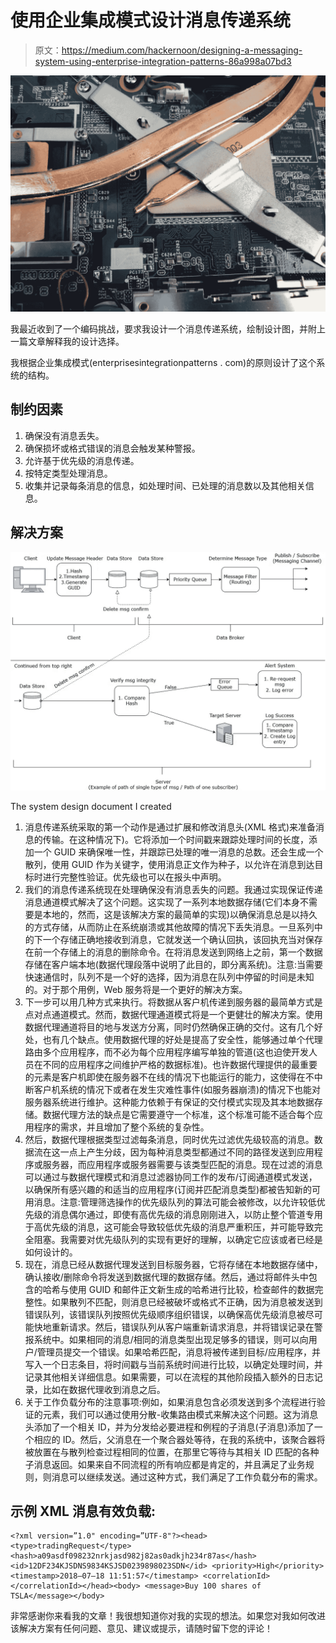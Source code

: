 # 使用企业集成模式设计消息传递系统

> 原文：<https://medium.com/hackernoon/designing-a-messaging-system-using-enterprise-integration-patterns-86a998a07bd3>

![](img/13d62130d3cef89c02368d459f49f535.png)

我最近收到了一个编码挑战，要求我设计一个消息传递系统，绘制设计图，并附上一篇文章解释我的设计选择。

我根据企业集成模式(enterprisesintegrationpatterns . com)的原则设计了这个系统的结构。

## 制约因素

1.  确保没有消息丢失。
2.  确保损坏或格式错误的消息会触发某种警报。
3.  允许基于优先级的消息传递。
4.  按特定类型处理消息。
5.  收集并记录每条消息的信息，如处理时间、已处理的消息数以及其他相关信息。

## 解决方案

![](img/6e910eb4263e22e6c70924f439cb5acd.png)

The system design document I created

1.  消息传递系统采取的第一个动作是通过扩展和修改消息头(XML 格式)来准备消息的传输。在这种情况下)。它将添加一个时间戳来跟踪处理时间的长度，添加一个 GUID 来确保唯一性，并跟踪已处理的唯一消息的总数。还会生成一个散列，使用 GUID 作为关键字，使用消息正文作为种子，以允许在消息到达目标时进行完整性验证。优先级也可以在报头中声明。
2.  我们的消息传递系统现在处理确保没有消息丢失的问题。我通过实现保证传递消息通道模式解决了这个问题。这实现了一系列本地数据存储(它们本身不需要是本地的，然而，这是该解决方案的最简单的实现)以确保消息总是以持久的方式存储，从而防止在系统崩溃或其他故障的情况下丢失消息。一旦系列中的下一个存储正确地接收到消息，它就发送一个确认回执，该回执充当对保存在前一个存储上的消息的删除命令。在将消息发送到网络上之前，第一个数据存储在客户端本地(数据代理段落中说明了此目的，即分离系统)。注意:当需要快速通信时，队列不是一个好的选择，因为消息在队列中停留的时间是未知的。对于那个用例，Web 服务将是一个更好的解决方案。
3.  下一步可以用几种方式来执行。将数据从客户机传递到服务器的最简单方式是点对点通道模式。然而，数据代理通道模式将是一个更健壮的解决方案。使用数据代理通道将目的地与发送方分离，同时仍然确保正确的交付。这有几个好处，也有几个缺点。使用数据代理的好处是提高了安全性，能够通过单个代理路由多个应用程序，而不必为每个应用程序编写单独的管道(这也迫使开发人员在不同的应用程序之间维护严格的数据标准)。也许数据代理提供的最重要的元素是客户机即使在服务器不在线的情况下也能运行的能力，这使得在不中断客户机系统的情况下或者在发生灾难性事件(如服务器崩溃)的情况下也能对服务器系统进行维护。这种能力依赖于有保证的交付模式实现及其本地数据存储。数据代理方法的缺点是它需要遵守一个标准，这个标准可能不适合每个应用程序的需求，并且增加了整个系统的复杂性。
4.  然后，数据代理根据类型过滤每条消息，同时优先过滤优先级较高的消息。数据流在这一点上产生分歧，因为每种消息类型都通过不同的路径发送到应用程序或服务器，而应用程序或服务器需要与该类型匹配的消息。现在过滤的消息可以通过与数据代理模式和消息过滤器协同工作的发布/订阅通道模式发送，以确保所有感兴趣的和适当的应用程序(订阅并匹配消息类型)都被告知新的可用消息。注意:管理筛选操作的优先级队列的算法可能会被修改，以允许较低优先级的消息偶尔通过，即使有高优先级的消息刚刚进入，以防止整个管道专用于高优先级的消息，这可能会导致较低优先级的消息严重积压，并可能导致完全阻塞。我需要对优先级队列的实现有更好的理解，以确定它应该或者已经是如何设计的。
5.  现在，消息已经从数据代理发送到目标服务器，它将存储在本地数据存储中，确认接收/删除命令将发送到数据代理的数据存储。然后，通过将邮件头中包含的哈希与使用 GUID 和邮件正文新生成的哈希进行比较，检查邮件的数据完整性。如果散列不匹配，则消息已经被破坏或格式不正确，因为消息被发送到错误队列，该错误队列按照优先级顺序组织错误，以确保高优先级消息被尽可能快地重新请求。然后，错误队列从客户端重新请求消息，并将错误记录在警报系统中。如果相同的消息/相同的消息类型出现足够多的错误，则可以向用户/管理员提交一个错误。如果哈希匹配，消息将被传递到目标/应用程序，并写入一个日志条目，将时间戳与当前系统时间进行比较，以确定处理时间，并记录其他相关详细信息。如果需要，可以在流程的其他阶段插入额外的日志记录，比如在数据代理收到消息之后。
6.  关于工作负载分布的注意事项:例如，如果消息包含必须发送到多个流程进行验证的元素，我们可以通过使用分散-收集路由模式来解决这个问题。这为消息头添加了一个相关 ID，并为分发给必要进程和例程的子消息(子消息)添加了一个相应的 ID。然后，父消息在一个聚合器处等待，在我的系统中，该聚合器将被放置在与散列检查过程相同的位置，在那里它等待与其相关 ID 匹配的各种子消息返回。如果来自不同流程的所有响应都是肯定的，并且满足了业务规则，则消息可以继续发送。通过这种方式，我们满足了工作负载分布的需求。

## **示例 XML 消息有效负载:**

```
<?xml version=”1.0" encoding=”UTF-8"?><head> <type>tradingRequest</type> <hash>a09asdf098232nrkjasd982j82as0adkjh234r87as</hash> <id>12DF234KJSDNS9834KSJSD0239898023SDN</id> <priority>High</priority> <timestamp>2018–07–18 11:51:57</timestamp> <correlationId></correlationId></head><body> <message>Buy 100 shares of TSLA</message></body>
```

非常感谢你来看我的文章！我很想知道你对我的实现的想法。如果您对我如何改进该解决方案有任何问题、意见、建议或提示，请随时留下您的评论！